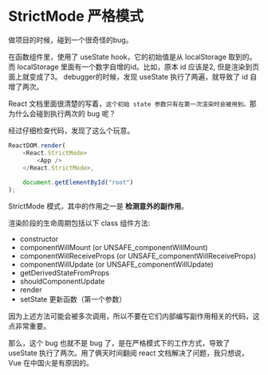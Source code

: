 # StrictMode 严格模式

做项目的时候，碰到一个很奇怪的bug。

在函数组件里，使用了 useState hook，它的初始值是从 localStorage 取到的。而 localStorage 里面有一个数字自增的id。比如，原本 id 应该是2, 但是渲染到页面上就变成了3。
debugger的时候，发现 useState 执行了两遍，就导致了 id 自增了两次。

React 文档里面很清楚的写着，` 这个初始 state 参数只有在第一次渲染时会被用到。 `那为什么会碰到执行两次的 bug 呢？

经过仔细检查代码，发现了这么个玩意。

```ts
ReactDOM.render(
	<React.StrictMode>
		<App />
	</React.StrictMode>,
	
	document.getElementById("root")
);
```

StrictMode 模式，其中的作用之一是 **检测意外的副作用**。

渲染阶段的生命周期包括以下 class 组件方法:

+ constructor
+ componentWillMount (or UNSAFE_componentWillMount)
+ componentWillReceiveProps (or UNSAFE_componentWillReceiveProps)
+ componentWillUpdate (or UNSAFE_componentWillUpdate)
+ getDerivedStateFromProps
+ shouldComponentUpdate
+ render
+ setState 更新函数（第一个参数）

因为上述方法可能会被多次调用，所以不要在它们内部编写副作用相关的代码，这点非常重要。

那么，这个 bug 也就不是 bug 了，是在严格模式下的工作方式，导致了 useState 执行了两次。用了俩天时间翻阅 react 文档解决了问题，我只想说，Vue 在中国火是有原因的。